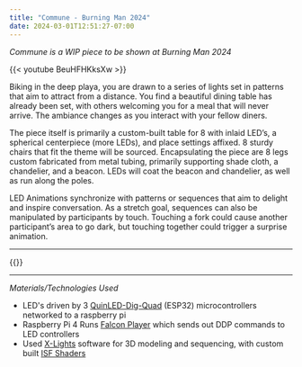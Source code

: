 ```yaml
---
title: "Commune - Burning Man 2024"
date: 2024-03-01T12:51:27-07:00
---
```


*Commune is a WIP piece to be shown at Burning Man 2024*

{{< youtube BeuHFHKksXw >}}

Biking in the deep playa, you are drawn to a series of lights set in patterns that aim to attract from a distance. You find a beautiful dining table has already been set, with others welcoming you for a meal that will never arrive. The ambiance changes as you interact with your fellow diners.

The piece itself is primarily a custom-built table for 8 with inlaid LED’s, a spherical centerpiece (more LEDs), and place settings affixed. 8 sturdy chairs that fit the theme will be sourced. Encapsulating the piece are 8 legs custom fabricated from metal tubing, primarily supporting shade cloth, a chandelier, and a beacon. LEDs will coat the beacon and chandelier, as well as run along the poles.

LED Animations synchronize with patterns or sequences that aim to delight and inspire conversation. As a stretch goal, sequences can also be manipulated by participants by touch. Touching a fork could cause another participant’s area to go dark, but touching together could trigger a surprise animation.

---

{{<carousel items="1" height="500" fitWidth="888" unit="px" duration="7000" data="commune-hero-images" >}}

---

*Materials/Technologies Used*
- LED's driven by 3 [QuinLED-Dig-Quad](https://quinled.info/pre-assembled-quinled-dig-quad/) (ESP32) microcontrollers networked to a raspberry pi
- Raspberry Pi 4 Runs [Falcon Player](https://github.com/FalconChristmas/fpp) which sends out DDP commands to LED controllers
- Used [X-Lights](https://xlights.org/) software for 3D modeling and sequencing, with custom built [ISF Shaders](https://isf.video/)
